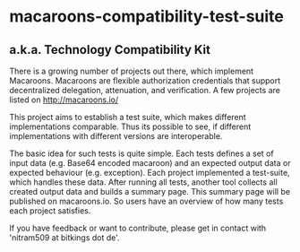 macaroons-compatibility-test-suite
==================================

a.k.a. Technology Compatibility Kit
-----------------------------------

There is a growing number of projects out there, which implement Macaroons.
Macaroons are flexible authorization credentials that support decentralized delegation, attenuation, and verification.
A few projects are listed on http://macaroons.io/

This project aims to establish a test suite, which makes different implementations comparable.
Thus its possible to see, if different implementations with different versions are interoperable.

The basic idea for such tests is quite simple. Each tests defines a set of input data (e.g. Base64 encoded macaroon) and an expected output data or expected behaviour (e.g. exception). Each project implemented a test-suite, which handles these data. After running all tests, another tool collects all created output data and builds a summary page. This summary page will be published on macaroons.io. So users have an overview of how many tests each project satisfies.

If you have feedback or want to contribute, please get in contact with 'nitram509 at bitkings dot de'.
